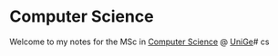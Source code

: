 # Computer Science

Welcome to my notes for the MSc in [Computer Science]() @ [UniGe](www.unige.it)# cs
